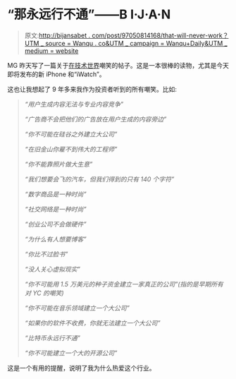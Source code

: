 # “那永远行不通”——B I·J·A·N

> 原文:[http://bijansabet . com/post/97050814168/that-will-never-work？UTM _ source = Wanqu . co&UTM _ campaign = Wanqu+Daily&UTM _ medium = website](http://bijansabet.com/post/97050814168/that-will-never-work?utm_source=wanqu.co&utm_campaign=Wanqu+Daily&utm_medium=website)

MG 昨天写了一篇关于[在技术世界](http://parislemon.com/post/97009551717/scoffing)嘲笑的帖子。这是一本很棒的读物，尤其是今天即将发布的新 iPhone 和“iWatch”。

这也让我想起了 9 年多来我作为投资者听到的所有嘲笑。比如:

> *“用户生成内容无法与专业内容竞争”*
> 
> *“广告商不会把他们的广告放在用户生成的内容旁边”*
> 
> *“你不可能在硅谷之外建立大公司”*
> 
> *“在旧金山你雇不到伟大的工程师”*
> 
> *“你不能靠照片做大生意”*
> 
> *“我们想要会飞的汽车，但我们得到的只有 140 个字符”*
> 
> *“数字商品是一种时尚”*
> 
> *“社交网络是一种时尚”*
> 
> *“创业公司不会做硬件”*
> 
> *“为什么有人想要博客”*
> 
> *“你比不过脸书”*
> 
> *“没人关心虚拟现实”*
> 
> *“你不可能用 1.5 万美元的种子资金建立一家真正的公司”(指的是早期所有对 YC 的嘲笑)*
> 
> *“你不可能在音乐领域建立一个大公司”*
> 
> *“如果你的软件不收费，你就无法建立一个大公司”*
> 
> *“比特币永远行不通”*
> 
> *“你不可能建立一个大的开源公司”*

这是一个有用的提醒，说明了我为什么热爱这个行业。